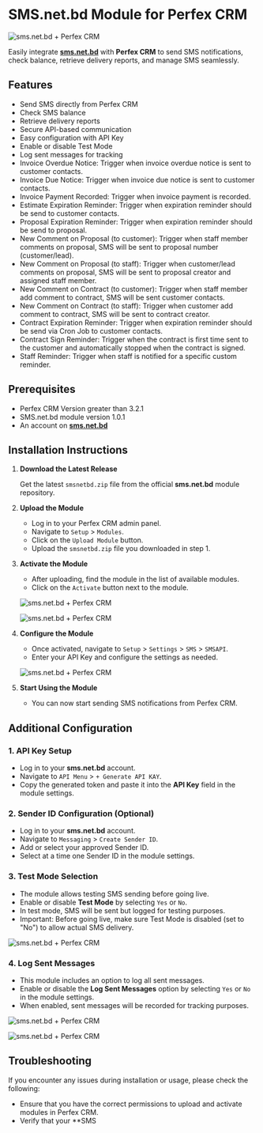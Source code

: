 # SMS.net.bd Module for Perfex CRM

![sms.net.bd + Perfex CRM](./assets/img/sms-net-bd-logo.png)

Easily integrate **[sms.net.bd](https://sms.net.bd)** with **Perfex CRM** to send SMS notifications, check balance, retrieve delivery reports, and manage SMS seamlessly.

## Features
- Send SMS directly from Perfex CRM  
- Check SMS balance  
- Retrieve delivery reports  
- Secure API-based communication  
- Easy configuration with API Key  
- Enable or disable Test Mode  
- Log sent messages for tracking  
- Invoice Overdue Notice: Trigger when invoice overdue notice is sent to customer contacts.
- Invoice Due Notice: Trigger when invoice due notice is sent to customer contacts.
- Invoice Payment Recorded: Trigger when invoice payment is recorded.
- Estimate Expiration Reminder: Trigger when expiration reminder should be send to customer contacts.
- Proposal Expiration Reminder: Trigger when expiration reminder should be send to proposal.
- New Comment on Proposal (to customer): Trigger when staff member comments on proposal, SMS will be sent to proposal number (customer/lead).
- New Comment on Proposal (to staff): Trigger when customer/lead comments on proposal, SMS will be sent to proposal creator and assigned staff member.
- New Comment on Contract (to customer): Trigger when staff member add comment to contract, SMS will be sent customer contacts.
- New Comment on Contract (to staff): Trigger when customer add comment to contract, SMS will be sent to contract creator.
- Contract Expiration Reminder: Trigger when expiration reminder should be send via Cron Job to customer contacts.
- Contract Sign Reminder: Trigger when the contract is first time sent to the customer and automatically stopped when the contract is signed.
- Staff Reminder: Trigger when staff is notified for a specific custom reminder.

## Prerequisites
- Perfex CRM Version greater than 3.2.1
- SMS.net.bd module version 1.0.1
- An account on **[sms.net.bd](https://sms.net.bd/signup)**

## Installation Instructions

1. **Download the Latest Release**
   
   Get the latest `smsnetbd.zip` file from the official **sms.net.bd** module repository.

2. **Upload the Module**
   
   - Log in to your Perfex CRM admin panel.
   - Navigate to `Setup` > `Modules`.
   - Click on the `Upload Module` button.
   - Upload the `smsnetbd.zip` file you downloaded in step 1.

3. **Activate the Module**
   
   - After uploading, find the module in the list of available modules.
   - Click on the `Activate` button next to the module.

   ![sms.net.bd + Perfex CRM](./assets/img/screenshot1.png) 

   ![sms.net.bd + Perfex CRM](./assets/img/screenshot2.png)

4. **Configure the Module**
   
   - Once activated, navigate to `Setup` > `Settings` > `SMS` > `SMSAPI`.
   - Enter your API Key and configure the settings as needed.

   ![sms.net.bd + Perfex CRM](./assets/img/screenshot3.png)

5. **Start Using the Module**
   
   - You can now start sending SMS notifications from Perfex CRM.


## Additional Configuration

### 1. API Key Setup
   
   - Log in to your **sms.net.bd** account.
   - Navigate to `API Menu` > `+ Generate API KAY`.
   - Copy the generated token and paste it into the **API Key** field in the module settings.

### 2. Sender ID Configuration (Optional)
   
   - Log in to your **sms.net.bd** account.
   - Navigate to `Messaging` > `Create Sender ID`.
   - Add or select your approved Sender ID.
   - Select at a time one Sender ID in the module settings.

### 3. Test Mode Selection
   
   - The module allows testing SMS sending before going live.
   - Enable or disable **Test Mode** by selecting `Yes` or `No`.
   - In test mode, SMS will be sent but logged for testing purposes.
   - Important: Before going live, make sure Test Mode is disabled (set to "No") to allow actual SMS delivery.

   ![sms.net.bd + Perfex CRM](./assets/img/screenshot4.png)

### 4. Log Sent Messages
   
   - This module includes an option to log all sent messages.
   - Enable or disable the **Log Sent Messages** option by selecting `Yes` or `No` in the module settings.
   - When enabled, sent messages will be recorded for tracking purposes.

   ![sms.net.bd + Perfex CRM](./assets/img/screenshot5.png)

   ![sms.net.bd + Perfex CRM](./assets/img/screenshot6.png)

## Troubleshooting

If you encounter any issues during installation or usage, please check the following:

- Ensure that you have the correct permissions to upload and activate modules in Perfex CRM.
- Verify that your **SMS